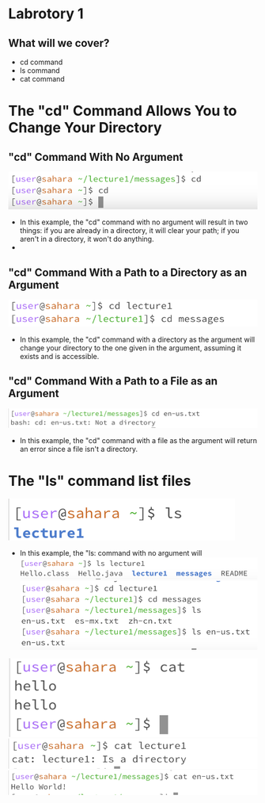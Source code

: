 # Labrotory 1
## What will we cover?
- cd command
- ls command
- cat command

# The "cd" Command Allows You to Change Your Directory

## "cd" Command With No Argument
![Image](cdNoArg.png)
- In this example, the "cd" command with no argument will result in two things: if you are already in a directory, it will clear your path; if you aren't in a directory, it won't do anything.
- 
## "cd" Command With a Path to a Directory as an Argument
![Image](cdDirectory.png)
- In this example, the "cd" command with a directory as the argument will change your directory to the one given in the argument, assuming it exists and is accessible.

## "cd" Command With a Path to a File as an Argument
![Image](cdFile.png)
- In this example, the "cd" command with a file as the argument will return an error since a file isn't a directory.
# The "ls" command list files

![Image](lsNoArg.png)
- In this example, the "ls: command with no argument will 
![Image](lsDirectory.png)
![Image](lsFile.png)


![Image](catNoArg.png)
![Image](catDirectory.png)
![Image](catFile.png)

